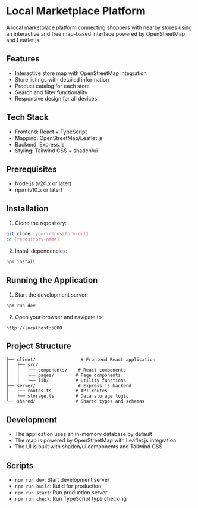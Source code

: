# Local Marketplace Platform

A local marketplace platform connecting shoppers with nearby stores using an interactive and free map-based interface powered by OpenStreetMap and Leaflet.js.

## Features

- Interactive store map with OpenStreetMap integration
- Store listings with detailed information
- Product catalog for each store
- Search and filter functionality
- Responsive design for all devices

## Tech Stack

- Frontend: React + TypeScript
- Mapping: OpenStreetMap/Leaflet.js
- Backend: Express.js
- Styling: Tailwind CSS + shadcn/ui

## Prerequisites

- Node.js (v20.x or later)
- npm (v10.x or later)

## Installation

1. Clone the repository:
```bash
git clone [your-repository-url]
cd [repository-name]
```

2. Install dependencies:
```bash
npm install
```

## Running the Application

1. Start the development server:
```bash
npm run dev
```

2. Open your browser and navigate to:
```
http://localhost:5000
```

## Project Structure

```
├── client/                 # Frontend React application
│   ├── src/
│   │   ├── components/    # React components
│   │   ├── pages/        # Page components
│   │   └── lib/          # Utility functions
├── server/                # Express.js backend
│   ├── routes.ts         # API routes
│   └── storage.ts        # Data storage logic
└── shared/               # Shared types and schemas
```

## Development

- The application uses an in-memory database by default
- The map is powered by OpenStreetMap with Leaflet.js integration
- The UI is built with shadcn/ui components and Tailwind CSS

## Scripts

- `npm run dev`: Start development server
- `npm run build`: Build for production
- `npm run start`: Run production server
- `npm run check`: Run TypeScript type checking
